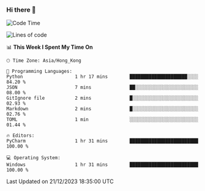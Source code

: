 ### Hi there 👋

<!--
**RoiexLee/RoiexLee** is a ✨ _special_ ✨ repository because its `README.md` (this file) appears on your GitHub profile.

Here are some ideas to get you started:

- 🔭 I’m currently working on ...
- 🌱 I’m currently learning ...
- 👯 I’m looking to collaborate on ...
- 🤔 I’m looking for help with ...
- 💬 Ask me about ...
- 📫 How to reach me: ...
- 😄 Pronouns: ...
- ⚡ Fun fact: ...
-->

<!--START_SECTION:waka-->
![Code Time](http://img.shields.io/badge/Code%20Time-430%20hrs%2020%20mins-blue)

![Lines of code](https://img.shields.io/badge/From%20Hello%20World%20I%27ve%20Written-37.4%20thousand%20lines%20of%20code-blue)

📊 **This Week I Spent My Time On** 

```text
🕑︎ Time Zone: Asia/Hong_Kong

💬 Programming Languages: 
Python                   1 hr 17 mins        █████████████████████░░░░   84.20 % 
JSON                     7 mins              ██░░░░░░░░░░░░░░░░░░░░░░░   08.00 % 
GitIgnore file           2 mins              █░░░░░░░░░░░░░░░░░░░░░░░░   02.93 % 
Markdown                 2 mins              █░░░░░░░░░░░░░░░░░░░░░░░░   02.76 % 
TOML                     1 min               ░░░░░░░░░░░░░░░░░░░░░░░░░   01.44 % 

🔥 Editors: 
PyCharm                  1 hr 31 mins        █████████████████████████   100.00 % 

💻 Operating System: 
Windows                  1 hr 31 mins        █████████████████████████   100.00 % 
```


 Last Updated on 21/12/2023 18:35:00 UTC
<!--END_SECTION:waka-->
